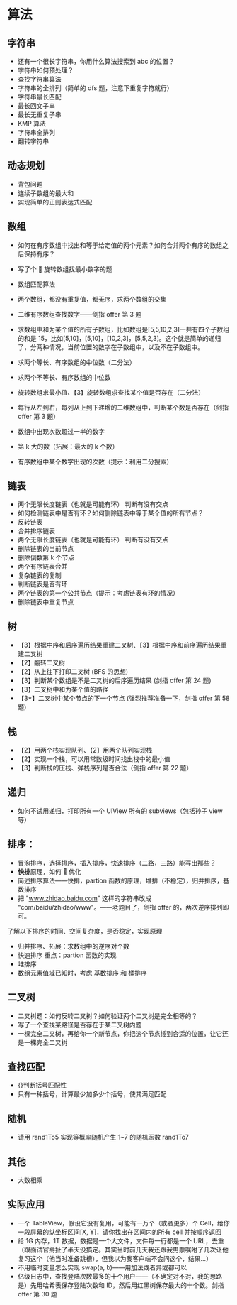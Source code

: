 # 算法

## 字符串

- 还有一个很长字符串，你用什么算法搜索到 abc 的位置？
- 字符串如何预处理？
- 查找字符串算法
- 字符串的全排列（简单的 dfs 题，注意下重复字符就行）
- 字符串最长匹配
- 最长回文子串
- 最长无重复子串
- KMP 算法
- 字符串全排列
- 翻转字符串

## 动态规划

- 背包问题
- 连续子数组的最大和
- 实现简单的正则表达式匹配

## 数组

- 如何在有序数组中找出和等于给定值的两个元素？如何合并两个有序的数组之后保持有序？
- 写了个  旋转数组找最小数字的题
- 数组匹配算法
- 两个数组，都没有重复值，都无序，求两个数组的交集
- 二维有序数组查找数字——剑指 offer 第 3 题

- 求数组中和为某个值的所有子数组，比如数组是[5,5,10,2,3]一共有四个子数组的和是 15，比如[5,10]，[5,10]，[10,2,3]，[5,5,2,3]。这个就是简单的递归了，分两种情况，当前位置的数字在子数组中，以及不在子数组中。
- 求两个等长、有序数组的中位数（二分法）
- 求两个不等长、有序数组的中位数
- 旋转数组求最小值、【3】旋转数组求查找某个值是否存在（二分法）
- 每行从左到右，每列从上到下递增的二维数组中，判断某个数是否存在（剑指 offer 第 3 题）
- 数组中出现次数超过一半的数字
- 第 k 大的数（拓展：最大的 k 个数）
- 有序数组中某个数字出现的次数（提示：利用二分搜索）

## 链表

- 两个无限长度链表（也就是可能有环） 判断有没有交点
- 如何检测链表中是否有环？如何删除链表中等于某个值的所有节点？
- 反转链表
- 合并排序链表
- 两个无限长度链表（也就是可能有环） 判断有没有交点
- 删除链表的当前节点
- 删除倒数第 k 个节点
- 两个有序链表合并
- 复杂链表的复制
- 判断链表是否有环
- 两个链表的第一个公共节点（提示：考虑链表有环的情况）
- 删除链表中重复节点

## 树

- 【3】根据中序和后序遍历结果重建二叉树、【3】根据中序和前序遍历结果重建二叉树
- 【2】翻转二叉树
- 【2】从上往下打印二叉树 (BFS 的思想)
- 【3】判断某个数组是不是二叉树的后序遍历结果 (剑指 offer 第 24 题)
- 【3】二叉树中和为某个值的路径
- 【3\*】二叉树中某个节点的下一个节点 (强烈推荐准备一下，剑指 offer 第 58 题)

## 栈

- 【2】用两个栈实现队列、【2】用两个队列实现栈
- 【2】实现一个栈，可以用常数级时间找出栈中的最小值
- 【3】判断栈的压栈、弹栈序列是否合法（剑指 offer 第 22 题）

## 递归

- 如何不试用递归，打印所有一个 UIView 所有的 subviews（包括孙子 view 等）

## 排序：

- 冒泡排序，选择排序，插入排序，快速排序（二路，三路）能写出那些？
- **快排**原理，如何  优化
- 简述排序算法——快排，partion 函数的原理，堆排（不稳定），归并排序，基数排序
- 把 "www.zhidao.baidu.com" 这样的字符串改成 "com/baidu/zhidao/www"。——老题目了，剑指 offer 的，两次逆序排列即可。

了解以下排序的时间、空间复杂度，是否稳定，实现原理

- 归并排序、拓展：求数组中的逆序对个数
- 快速排序 重点：partion 函数的实现
- 堆排序
- 数组元素值域已知时，考虑 基数排序 和 桶排序

## 二叉树

- 二叉树题：如何反转二叉树？如何验证两个二叉树是完全相等的？
- 写了一个查找某路径是否存在于某二叉树内题
- 一棵完全二叉树，再给你一个新节点，你把这个节点插到合适的位置，让它还是一棵完全二叉树

## 查找匹配

- {}[]()判断括号匹配性
- 只有一种括号，计算最少加多少个括号，使其满足匹配

## 随机

- 请用 rand1To5 实现等概率随机产生 1~7 的随机函数 rand1To7

## 其他

- 大数相乘

## 实际应用

- 一个 TableView，假设它没有复用，可能有一万个（或者更多）个 Cell，给你一段屏幕的纵坐标区间[X, Y]，请你找出在区间内的所有 cell 并按顺序返回
- 给 1G 内存，1T 数据，数据是一个大文件，文件每一行都是一个 URL，去重（跟面试官掰扯了半天没搞定。其实当时前几天我还跟我男票嘱咐了几次让他复习这个（他当时准备跳槽），但我以为我客户端不会问这个，结果...）
- 不用临时变量怎么实现 swap(a, b)——用加法或者异或都可以
- 亿级日志中，查找登陆次数最多的十个用户——（不确定对不对，我的思路是）先用哈希表保存登陆次数和 ID，然后用红黑树保存最大的十个数。剑指 offer 第 30 题

